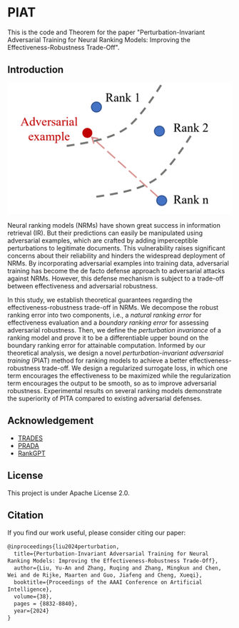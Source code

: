 # PIAT
This is the code and Theorem for the paper "Perturbation-Invariant Adversarial Training for Neural Ranking Models: Improving the Effectiveness-Robustness Trade-Off".

## Introduction

![Overview](./figures/overview.png)

Neural ranking models (NRMs) have shown great success in information retrieval (IR). But their predictions can easily be manipulated using adversarial examples, which are crafted by adding imperceptible perturbations to legitimate documents. This vulnerability raises significant concerns about their reliability and hinders the widespread deployment of NRMs. By incorporating adversarial examples into training data, adversarial training has become the de facto defense approach to adversarial attacks against NRMs. However, this defense mechanism is subject to a trade-off between effectiveness and adversarial robustness. 

In this study, we establish theoretical guarantees regarding the effectiveness-robustness trade-off in NRMs. We decompose the robust ranking error into two components, i.e., a *natural ranking error* for effectiveness evaluation and a *boundary ranking error* for assessing adversarial robustness. Then, we define the *perturbation invariance* of a ranking model and prove it to be a differentiable upper bound on the boundary ranking error for attainable computation. Informed by our theoretical analysis, we design a novel *perturbation-invariant adversarial training* (PIAT) method for ranking models to achieve a better effectiveness-robustness trade-off. We design a regularized surrogate loss, in which one term encourages the effectiveness to be maximized while the regularization term encourages the output to be smooth, so as to improve adversarial robustness. Experimental results on several ranking models demonstrate the superiority of PITA compared to existing adversarial defenses. 

## Acknowledgement

- [TRADES](https://github.com/yaodongyu/TRADES)
- [PRADA](https://github.com/wuchen95/PRADA)
- [RankGPT](https://github.com/sunnweiwei/RankGPT)

## License

This project is under Apache License 2.0.

## Citation

If you find our work useful, please consider citing our paper:
```
@inproceedings{liu2024perturbation,
  title={Perturbation-Invariant Adversarial Training for Neural Ranking Models: Improving the Effectiveness-Robustness Trade-Off},
  author={Liu, Yu-An and Zhang, Ruqing and Zhang, Mingkun and Chen, Wei and de Rijke, Maarten and Guo, Jiafeng and Cheng, Xueqi},
  booktitle={Proceedings of the AAAI Conference on Artificial Intelligence},
  volume={38},
  pages = {8832-8840},
  year={2024}
}
```
